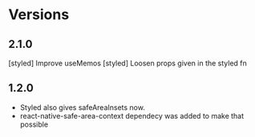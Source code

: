 # Versions

## 2.1.0

[styled] Improve useMemos
[styled] Loosen props given in the styled fn

## 1.2.0

- Styled also gives safeAreaInsets now.
- react-native-safe-area-context dependecy was added to make that possible
